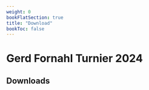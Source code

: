 ```yaml
---
weight: 0
bookFlatSection: true
title: "Download"
bookToc: false
---
```



# Gerd Fornahl Turnier 2024

## Downloads
